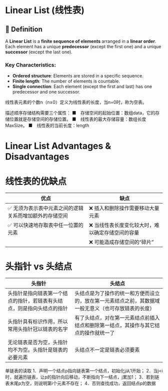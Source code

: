 # Linear List (线性表)

## 📌 Definition
A **Linear List** is a **finite sequence of elements** arranged in a **linear order**. Each element has a unique **predecessor** (except the first one) and a unique **successor** (except the last one).

### Key Characteristics:
- **Ordered structure**: Elements are stored in a specific sequence.
- **Finite length**: The number of elements is countable.
- **Single connection**: Each element (except the first and last) has one predecessor and one successor.

线性表元素的个数n（n≥0）定义为线性表的长度，当n=0时，称为空表。

描述顺序存储结构需要三个属性：
■　存储空间的起始位置：数组data，它的存储位置就是存储空间的存储位置。
■　线性表的最大存储容量：数组长度MaxSize。
■　线性表的当前长度：length

# Linear List Advantages & Disadvantages

# 线性表的优缺点

| **优点** | **缺点** |
|---------|---------|
| ✅ 无须为表示表中元素之间的逻辑关系而增加额外的存储空间 | ❌ 插入和删除操作需要移动大量元素 |
| ✅ 可以快速地存取表中任一位置的元素 | ❌ 当线性表长度变化较大时，难以确定存储空间的容量 |
|   | ❌ 可能造成存储空间的“碎片” |

# 头指针 vs 头结点

| **头指针** | **头结点** |
|------------|------------|
| 头指针是指向链表第一个结点的指针，若链表有头结点，则是指向头结点的指针 | 头结点是为了操作的统一和方便而设立的，放在第一元素结点之前，其数据域一般无意义（也可存放链表的长度） |
| 头指针具有标识作用，所以常用头指针冠以链表的名字 | 有了头结点，对在第一元素结点前插入结点和删除第一结点，其操作与其它结点的操作就统一了 |
| 无论链表是否为空，头指针均不为空。头指针是链表的必要元素 | 头结点不一定是链表必须要素 |

单链表的读取
1．声明一个结点p指向链表第一个结点，初始化j从1开始；
2．当j<i时，就遍历链表，让p的指针向后移动，不断指向下一结点，j累加1；
3．若到链表末尾p为空，则说明第i个元素不存在；
4．否则查找成功，返回结点p的数据



